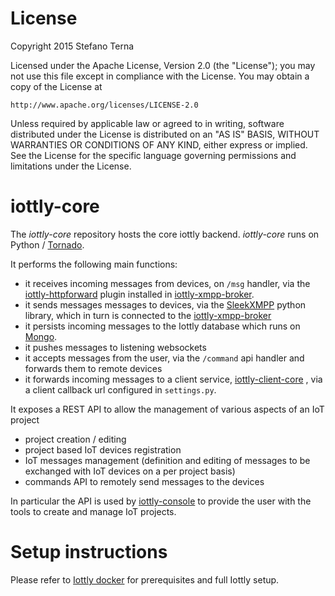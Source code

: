 # License

Copyright 2015 Stefano Terna

Licensed under the Apache License, Version 2.0 (the "License");
you may not use this file except in compliance with the License.
You may obtain a copy of the License at

    http://www.apache.org/licenses/LICENSE-2.0

Unless required by applicable law or agreed to in writing, software
distributed under the License is distributed on an "AS IS" BASIS,
WITHOUT WARRANTIES OR CONDITIONS OF ANY KIND, either express or implied.
See the License for the specific language governing permissions and
limitations under the License.

# iottly-core
The *iottly-core* repository hosts the core iottly backend.
*iottly-core* runs on Python / [Tornado](https://github.com/tornadoweb/tornado).

It performs the following main functions:
- it receives incoming messages from devices, on `/msg` handler, via the [iottly-httpforward](https://github.com/iottly/iottly-httpforward) plugin installed in [iottly-xmpp-broker](https://github.com/iottly/iottly-xmpp-broker).
- it sends messages messages to devices, via the [SleekXMPP](https://github.com/fritzy/SleekXMPP) python library, which in turn is connected to the [iottly-xmpp-broker](https://github.com/iottly/iottly-xmpp-broker)
- it persists incoming messages to the Iottly database which runs on [Mongo](https://github.com/mongodb/mongo).
- it pushes messages to listening websockets
- it accepts messages from the user, via the `/command` api handler and forwards them to remote devices
- it forwards incoming messages to a client service, [iottly-client-core](https://github.com/iottly/iottly-client-core) , via a client callback url configured in `settings.py`.

It exposes a REST API to allow the management of various aspects of an IoT project
- project creation / editing
- project based IoT devices registration 
- IoT messages management (definition and editing of messages to be exchanged with IoT devices on a per project basis)
- commands API to remotely send messages to the devices

In particular the API is used by [iottly-console](https://github.com/iottly/iottly-console) to provide the user with the tools to create and manage IoT projects.

# Setup instructions

Please refer to [Iottly docker](https://github.com/iottly/iottly-docker) for prerequisites and full Iottly setup.
